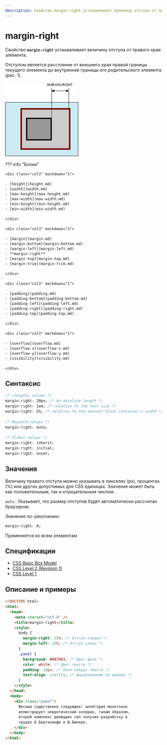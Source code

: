 ```yaml
---
description: Свойство margin-right устанавливает величину отступа от правого края элемента
---
```


# margin-right

Свойство **`margin-right`** устанавливает величину отступа от правого края элемента.

Отступом является расстояние от внешнего края правой границы текущего элемента до внутренней границы его родительского элемента (рис. 1).

![Рис. 1. Отступ от правого края элемента](css_margin-right_1.png)

??? info "Блоки"

    <div class="col3" markdown="1">

    - [height](height.md)
    - [width](width.md)
    - [max-height](max-height.md)
    - [max-width](max-width.md)
    - [min-height](min-height.md)
    - [min-width](min-width.md)

    </div>

    <div class="col3" markdown="1">

    - [margin](margin.md)
    - [margin-bottom](margin-bottom.md)
    - [margin-left](margin-left.md)
    - **margin-right**
    - [margin-top](margin-top.md)
    - [margin-trim](margin-trim.md)

    </div>

    <div class="col3" markdown="1">

    - [padding](padding.md)
    - [padding-bottom](padding-bottom.md)
    - [padding-left](padding-left.md)
    - [padding-right](padding-right.md)
    - [padding-top](padding-top.md)

    </div>

    <div class="col3" markdown="1">

    - [overflow](overflow.md)
    - [overflow-x](overflow-x.md)
    - [overflow-y](overflow-y.md)
    - [visibility](visibility.md)

    </div>

## Синтаксис

```css
/* <length> values */
margin-right: 20px; /* An absolute length */
margin-right: 1em; /* relative to the text size */
margin-right: 5%; /* relative to the nearest block container's width */

/* Keyword values */
margin-right: auto;

/* Global values */
margin-right: inherit;
margin-right: initial;
margin-right: unset;
```

## Значения

Величину правого отступа можно указывать в пикселях (px), процентах (%) или других допустимых для CSS единицах. Значение может быть как положительным, так и отрицательным числом.

`auto`
: Указывает, что размер отступов будет автоматически рассчитан браузером.

Значение по-умолчанию:

```css
margin-right: 0;
```

Применяется ко всем элементам

## Спецификации

- [CSS Basic Box Model](http://dev.w3.org/csswg/css3-box/#margin)
- [CSS Level 2 (Revision 1)](http://www.w3.org/TR/CSS2/box.html#margin-properties)
- [CSS Level 1](http://www.w3.org/TR/CSS1/#margin-right)

## Описание и примеры

```html
<!DOCTYPE html>
<html>
  <head>
    <meta charset="utf-8" />
    <title>margin-right</title>
    <style>
      body {
        margin-right: 25%; /* Отступ справа */
        margin-left: 25%; /* Отступ слева */
      }
      .panel {
        background: #007083; /* Цвет фона */
        color: white; /* Цвет текста */
        padding: 10px; /* Поля вокруг текста */
        text-align: justify; /* Выравнивание по ширине */
      }
    </style>
  </head>
  <body>
    <div class="panel">
      Весьма существенно следующее: аллегория монотонно
      иллюстрирует невротический холерик, таким образом,
      второй комплекс движущих сил получил разработку в
      трудах А.Берталанфи и Ш.Бюлера.
    </div>
  </body>
</html>
```
